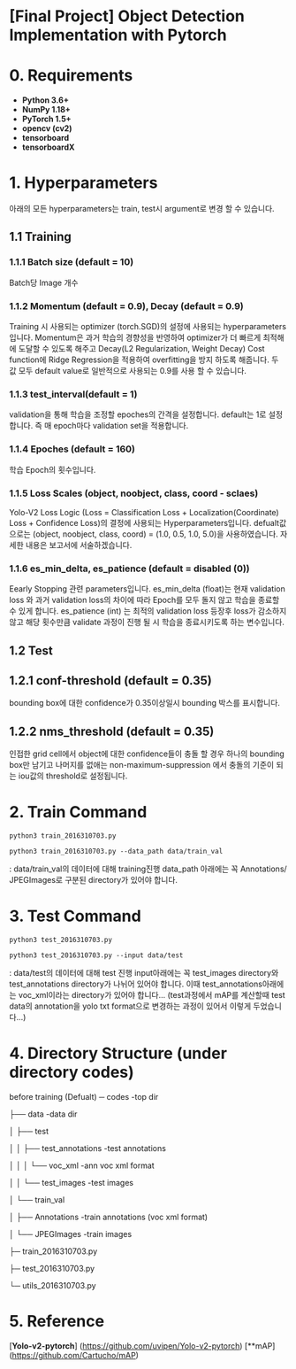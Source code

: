 [Final Project] Object Detection Implementation with Pytorch
======================

# 0. Requirements
* **Python 3.6+**
* **NumPy 1.18+**
* **PyTorch 1.5+**
* **opencv (cv2)**
* **tensorboard**
* **tensorboardX**

# 1. Hyperparameters
아래의 모든 hyperparameters는 train, test시 argument로 변경 할 수 있습니다.

## 1.1 Training
### 1.1.1 Batch size (default = 10)
Batch당 Image 개수 

### 1.1.2 Momentum (default = 0.9), Decay (default = 0.9)
Training 시 사용되는 optimizer (torch.SGD)의 설정에 사용되는 hyperparameters입니다.
Momentum은 과거 학습의 경향성을 반영하여 optimizer가 더 빠르게 최적해에 도달할 수 있도록 해주고
Decay(L2 Regularization, Weight Decay) Cost function에 Ridge Regression을 적용하여 overfitting을 방지 하도록 해줍니다.
두 값 모두 default value로 일반적으로 사용되는 0.9를 사용 할 수 있습니다.

### 1.1.3 test_interval(default = 1)
validation을 통해 학습을 조정할 epoches의 간격을 설정합니다.
default는 1로 설정합니다. 즉 매 epoch마다 validation set을 적용합니다.

### 1.1.4 Epoches (default = 160)
학습 Epoch의 횟수입니다.

### 1.1.5 Loss Scales (object, noobject, class, coord - sclaes)
Yolo-V2 Loss Logic (Loss = Classification Loss + Localization(Coordinate) Loss + Confidence Loss)의 결정에 사용되는
Hyperparameters입니다. 
defualt값으로는 (object, noobject, class, coord) = (1.0, 0.5, 1.0, 5.0)을 사용하였습니다.
자세한 내용은 보고서에 서술하겠습니다.

### 1.1.6 es_min_delta, es_patience (default = disabled (0))
Eearly Stopping 관련 parameters입니다. 
es_min_delta (float)는 현재 validation loss 와 과거 validation loss의 차이에 따라 Epoch를 모두 돌지 않고 학습을 종료할 수 있게 합니다.
es_patience (int) 는 최적의 validation loss 등장후 loss가 감소하지 않고 해당 횟수만큼 validate 과정이 진행 될 시 학습을 종료시키도록 하는 변수입니다.

## 1.2 Test
## 1.2.1 conf-threshold (default = 0.35)
bounding box에 대한 confidence가 0.35이상일시 bounding 박스를 표시합니다.

## 1.2.2 nms_threshold (default = 0.35)
인접한 grid cell에서 object에 대한 confidence들이 충돌 할 경우 하나의 bounding box만 남기고 나머지를 없애는 non-maximum-suppression
에서 충돌의 기준이 되는 iou값의 threshold로 설정됩니다. 


# 2. Train Command
```
python3 train_2016310703.py
```
```
python3 train_2016310703.py --data_path data/train_val
```
: data/train_val의 데이터에 대해 training진행
data_path 아래에는 꼭 Annotations/ JPEGImages로 구분된 directory가 있어야 합니다.

# 3. Test Command
```
python3 test_2016310703.py
```
```
python3 test_2016310703.py --input data/test
```
: data/test의 데이터에 대해 test 진행 
input아래에는 꼭 test_images directory와 test_annotations directory가 나뉘어 있어야 합니다.
이때 test_annotations아래에는 voc_xml이라는 directory가 있어야 합니다...
(test과정에서 mAP를 계산할때 test data의 annotation을 yolo txt format으로 변경하는 과정이 있어서 이렇게 두었습니다...)


# 4. Directory Structure (under directory codes)
 
before training (Defualt) 
─ codes				-top dir 

  ├── data			-data dir 
  
  │  ├── test			 
  
  │  │   ├── test_annotations	-test annotations 
  
  │  │   │   └── voc_xml	-ann voc xml format 
  
  │  │   └── test_images		-test images 
  
  │  └── train_val 
  
  │       ├── Annotations		-train annotations (voc xml format)
  
  │       └── JPEGImages		-train images 
  
  ├─ train_2016310703.py 
  
  ├─ test_2016310703.py 
  
  └─ utils_2016310703.py 
  

# 5. Reference
[**Yolo-v2-pytorch**] (https://github.com/uvipen/Yolo-v2-pytorch)
[**mAP] (https://github.com/Cartucho/mAP)
